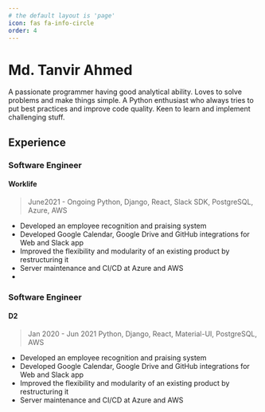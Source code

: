 ```yaml
---
# the default layout is 'page'
icon: fas fa-info-circle
order: 4
---
```

# Md. Tanvir Ahmed

A passionate programmer having good analytical ability. Loves to solve problems and make things simple. A Python enthusiast who always tries to put best practices and improve code quality. Keen to learn and implement challenging stuff.

## Experience

### Software Engineer
#### Worklife
> June2021 - Ongoing
> Python, Django, React, Slack SDK, PostgreSQL, Azure, AWS
- Developed an employee recognition and praising system
- Developed Google Calendar, Google Drive and GitHub integrations for Web and Slack app
- Improved the flexibility and modularity of an existing product by restructuring it
- Server maintenance and CI/CD at Azure and AWS
- 
### Software Engineer
#### D2
> Jan 2020 - Jun 2021
> Python, Django, React, Material-UI, PostgreSQL, AWS
- Developed an employee recognition and praising system
- Developed Google Calendar, Google Drive and GitHub integrations for Web and Slack app
- Improved the flexibility and modularity of an existing product by restructuring it
- Server maintenance and CI/CD at Azure and AWS



<!-- ## Personal Statement -->
<!--stackedit_data:
eyJoaXN0b3J5IjpbNDQxMzU0ODA2LDEyNDM1ODc0NzMsLTYyNz
Q0MDU4MiwtMTM1NTY4NTM0OSwxNDg1ODI1MDIsMTA1MDIyOTY2
NiwtMTA4Njc5OTExNl19
-->